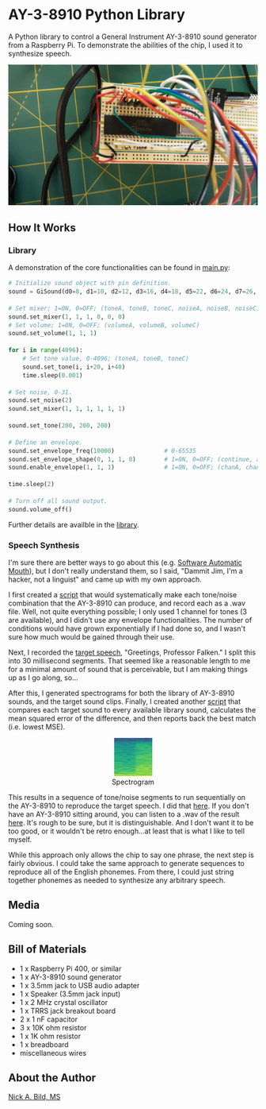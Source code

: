 # AY-3-8910 Python Library

A Python library to control a General Instrument AY-3-8910 sound generator from a Raspberry Pi.  To demonstrate the abilities of the chip, I used it to synthesize speech.

<p align="center">
<img src="https://raw.githubusercontent.com/nickbild/ay-3-8910/main/media/breadboard_close_sm.jpg">
</p>

## How It Works

### Library

A demonstration of the core functionalities can be found in [main.py](https://github.com/nickbild/ay-3-8910/blob/main/main.py):

```python
# Initialize sound object with pin definition.
sound = GiSound(d0=8, d1=10, d2=12, d3=16, d4=18, d5=22, d6=24, d7=26, bc1=36, bdir=38, reset=40)

# Set mixer; 1=0N, 0=OFF; (toneA, toneB, toneC, noiseA, noiseB, noiseC)
sound.set_mixer(1, 1, 1, 0, 0, 0)
# Set volume; 1=0N, 0=OFF; (volumeA, volumeB, volumeC)
sound.set_volume(1, 1, 1)
    
for i in range(4096):
    # Set tone value, 0-4096; (toneA, toneB, toneC)
    sound.set_tone(i, i+20, i+40)
    time.sleep(0.001)

# Set noise, 0-31.
sound.set_noise(2)
sound.set_mixer(1, 1, 1, 1, 1, 1)

sound.set_tone(200, 200, 200)

# Define an envelope.
sound.set_envelope_freq(10000)              # 0-65535
sound.set_envelope_shape(0, 1, 1, 0)        # 1=0N, 0=OFF; (continue, attack, alternate, hold)
sound.enable_envelope(1, 1, 1)              # 1=0N, 0=OFF; (chanA, chanB, chanC)

time.sleep(2)
    
# Turn off all sound output.
sound.volume_off()
```

Further details are availble in the [library](https://github.com/nickbild/ay-3-8910/blob/main/gi_sound.py).

### Speech Synthesis

I'm sure there are better ways to go about this (e.g. [Software Automatic Mouth](https://en.wikipedia.org/wiki/Software_Automatic_Mouth)), but I don't really understand them, so I said, "Dammit Jim, I'm a hacker, not a linguist" and came up with my own approach.

I first created a [script](https://github.com/nickbild/ay-3-8910/blob/main/create_library.py) that would systematically make each tone/noise combination that the AY-3-8910 can produce, and record each as a .wav file.  Well, not quite everything possible; I only used 1 channel for tones (3 are available), and I didn't use any envelope functionalities.  The number of conditions would have grown exponentially if I had done so, and I wasn't sure how much would be gained through their use.

Next, I recorded the [target speech](https://github.com/nickbild/ay-3-8910/blob/main/greetings_mono.wav), "Greetings, Professor Falken."  I split this into 30 millisecond segments.  That seemed like a reasonable length to me for a minimal amount of sound that is perceivable, but I am making things up as I go along, so...

After this, I generated spectrograms for both the library of AY-3-8910 sounds, and the target sound clips.  Finally, I created another [script](https://github.com/nickbild/ay-3-8910/blob/main/compare_spectrograms.py) that compares each target sound to every available library sound, calculates the mean squared error of the difference, and then reports back the best match (i.e. lowest MSE).

<p align="center">
<img src="https://github.com/nickbild/ay-3-8910/raw/main/audio_target_spectrograms/greetings_1080-1110.wav.jpg">
<br>Spectrogram
</p>

This results in a sequence of tone/noise segments to run sequentially on the AY-3-8910 to reproduce the target speech.  I did that [here](https://github.com/nickbild/ay-3-8910/blob/main/speech.py).  If you don't have an AY-3-8910 sitting around, you can listen to a .wav of the result [here](https://github.com/nickbild/ay-3-8910/blob/main/greetings_synthesized.wav?raw=true).  It's rough to be sure, but it is distinguishable.  And I don't want it to be too good, or it wouldn't be retro enough...at least that is what I like to tell myself.

While this approach only allows the chip to say one phrase, the next step is fairly obvious.  I could take the same approach to generate sequences to reproduce all of the English phonemes.  From there, I could just string together phonemes as needed to synthesize any arbitrary speech.

## Media

Coming soon.

## Bill of Materials

- 1 x Raspberry Pi 400, or similar
- 1 x AY-3-8910 sound generator
- 1 x 3.5mm jack to USB audio adapter
- 1 x Speaker (3.5mm jack input)
- 1 x 2 MHz crystal oscillator
- 1 x TRRS jack breakout board
- 2 x 1 nF capacitor
- 3 x 10K ohm resistor
- 1 x 1K ohm resistor
- 1 x breadboard
- miscellaneous wires

## About the Author

[Nick A. Bild, MS](https://nickbild79.firebaseapp.com/#!/)
